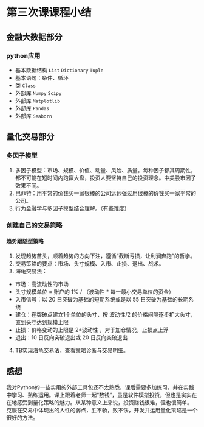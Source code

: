 # 第三次课课程小结

## 金融大数据部分

### python应用

+ 基本数据结构 `List` `Dictionary` `Tuple`
+ 基本语句：条件、循环
+ 类 `Class`
+ 外部库 `Numpy` `Scipy`
+ 外部库 `Matplotlib`
+ 外部库 `Pandas`
+ 外部库 `Seaborn`

## 量化交易部分

### 多因子模型

1. 多因子模型：市场、规模、价值、动量、风险、质量。每种因子都其周期性，都不可能在短时间内跑赢大盘，投资人要坚持自己的投资理念。中美股市因子效果不同。
2. 巴菲特：用平常的价钱买一家很棒的公司远远强过用很棒的价钱买一家平常的公司。
3. 行为金融学与多因子模型结合理解。（有些难度）

### 创建自己的交易策略

#### 趋势跟随型策略

1. 发现趋势苗头，顺着趋势的方向下注，遵循“截断亏损，让利润奔跑”的哲学。
2. 交易策略的要点：市场、头寸规模、入市、止损、退出、战术。
3. 海龟交易法：

+ 市场：高流动性的市场
+ 头寸规模单位 = 账户的 1% / （波动性 * 每一最小交易单位的资金）
+ 入市信号：以 20 日突破为基础的短期系统或是以 55 日突破为基础的长期系统
+ 建仓：在突破点建立1个单位的头寸，按 波动性/2 的价格间隔逐步扩大头寸，直到头寸达到规模上限
+ 止损：价格变动的上限是 2*波动性 ，对于加仓情况，止损点上浮
+ 退出：10 日反向突破退出或 20 日反向突破退出

4. TB实现海龟交易法，查看策略诊断与交易明细。

## 感想

我对Python的一些实用的外部工具包还不太熟悉，课后需要多加练习，并在实践中学习、熟练运用。课上跟着老师一起“数钱”，虽是软件模拟投资，但也是实实在在地感受到量化策略的魅力。从某种意义上来说，投资赚钱很难，但也很简单。
克服在交易中体现出的人性的弱点，胜不骄，败不馁，开发并运用量化策略是一个很好的方法。
